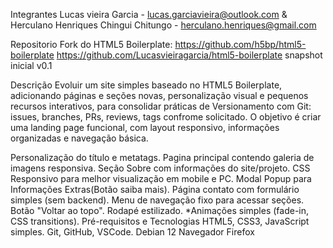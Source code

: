 Integrantes Lucas vieira Garcia - lucas.garciavieira@outlook.com & Herculano Henriques Chingui Chitungo - herculano.henriques@gmail.com

Repositorio Fork do HTML5 Boilerplate: https://github.com/h5bp/html5-boilerplate https://github.com/Lucasvieiragarcia/html5-boilerplate snapshot inicial v0.1

Descrição Evoluir um site simples baseado no HTML5 Boilerplate, adicionando páginas e seções novas, personalização visual e pequenos recursos interativos, para consolidar práticas de Versionamento com Git: issues, branches, PRs, reviews, tags confrome solicitado. O objetivo é criar uma landing page funcional, com layout responsivo, informações organizadas e navegação básica.

Personalização do título e metatags.
Pagina principal contendo galeria de imagens responsiva.
Seção Sobre com informações do site/projeto.
CSS Responsivo para melhor visualização em mobile e PC.
Modal Popup para Informações Extras(Botão saiba mais).
Página contato com formulário simples (sem backend).
Menu de navegação fixo para acessar seções.
Botão "Voltar ao topo".
Rodapé estilizado.
*Animações simples (fade-in, CSS transitions).
Pré-requisitos e Tecnologias HTML5, CSS3, JavaScript simples.
Git, GitHub, VSCode.
Debian 12
Navegador Firefox
